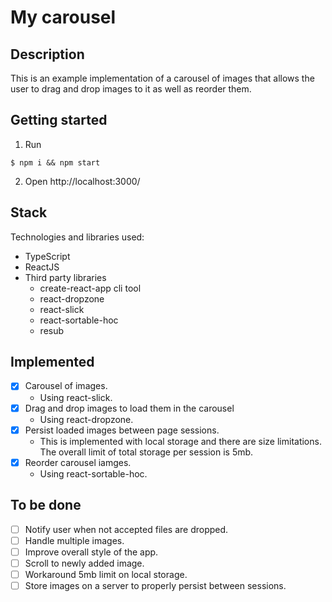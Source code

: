 # My carousel

## Description
This is an example implementation of a carousel of images that allows the user to drag and drop images to it as well as reorder them.

##  Getting started
1. Run 
```
$ npm i && npm start
```
2. Open http://localhost:3000/

## Stack
Technologies and libraries used:
- TypeScript
- ReactJS
- Third party libraries
    - create-react-app cli tool
    - react-dropzone
    - react-slick
    - react-sortable-hoc
    - resub

## Implemented
- [x] Carousel of images.
    - Using react-slick.
- [x] Drag and drop images to load them in the carousel
    - Using react-dropzone.
- [x] Persist loaded images between page sessions.
    - This is implemented with local storage and there are size limitations. The overall limit of total storage per session is 5mb.
- [x] Reorder carousel iamges.
    - Using react-sortable-hoc.

## To be done
- [ ] Notify user when not accepted files are dropped.
- [ ] Handle multiple images.
- [ ] Improve overall style of the app.
- [ ] Scroll to newly added image.
- [ ] Workaround 5mb limit on local storage.
- [ ] Store images on a server to properly persist between sessions.
